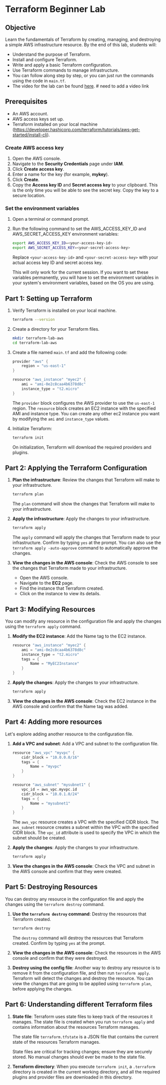 # Terraform Beginner Lab

## Objective
Learn the fundamentals of Terraform by creating, managing, and destroying a simple AWS infrastructure resource. By the end of this lab, students will:

- Understand the purpose of Terraform.
- Install and configure Terraform.
- Write and apply a basic Terraform configuration.
- Use Terraform commands to manage infrastructure.
- You can follow along step by step, or you can just run the commands using the code in `main.tf`.
- The video for the lab can be found [here](). # need to add a video link

## Prerequisites
- An AWS account.
- AWS access keys set up.
- Terraform installed on your local machine (https://developer.hashicorp.com/terraform/tutorials/aws-get-started/install-cli).

### Create AWS access key

1. Open the AWS console.
2. Navigate to the **Security Credentials** page under **IAM**.
3. Click **Create access key**.
4. Enter a name for the key (for example, **mykey**).
5. Click **Create**.
6. Copy the **Access key ID** and **Secret access key** to your clipboard. This is the only time you will be able to see the secret key. Copy the key to a secure location.

### Set the environment variables

1. Open a terminal or command prompt.
2. Run the following command to set the AWS_ACCESS_KEY_ID and AWS_SECRET_ACCESS_KEY environment variables:

    ```bash
    export AWS_ACCESS_KEY_ID=<your-access-key-id>
    export AWS_SECRET_ACCESS_KEY=<your-secret-access-key>
    ```

    Replace `<your-access-key-id>` and `<your-secret-access-key>` with your actual access key ID and secret access key.

    This will only work for the current session. If you want to set these variables permanently, you will have to set the environment variables in your system's environment variables, based on the OS you are using.

## Part 1: Setting up Terraform

1. Verify Terraform is installed on your local machine.

    ```bash
    terraform --version
    ```

2. Create a directory for your Terraform files.

    ```bash
    mkdir terraform-lab-aws
    cd terraform-lab-aws
    ```

3. Create a file named `main.tf` and add the following code:

    ```h
    provider "aws" {
        region = "us-east-1"
    }

    resource "aws_instance" "myec2" {
        ami = "ami-0e2c8caa4b6378d8c"
        instance_type = "t2.micro"
    }
    ```

    The `provider` block configures the AWS provider to use the `us-east-1` region. The `resource` block creates an EC2 instance with the specified AMI and instance type. You can create any other ec2 instance you want by modifying the `ami` and `instance_type` values.

4. Initialize Terraform:

    ```bash
    terraform init
    ```
    On initialization, Terraform will download the required providers and plugins.

## Part 2: Applying the Terraform Configuration

1. **Plan the infrastructure**: Review the changes that Terraform will make to your infrastructure.

    ```bash
    terraform plan
    ```
    The `plan` command will show the changes that Terraform will make to your infrastructure.

2. **Apply the infrastructure**: Apply the changes to your infrastructure.

    ```bash
    terraform apply
    ```

    The `apply` command will apply the changes that Terraform made to your infrastructure. Confirm by typing `yes` at the prompt. You can also use the `terraform apply -auto-approve` command to automatically approve the changes.

3. **View the changes in the AWS console**: Check the AWS console to see the changes that Terraform made to your infrastructure.

    - Open the AWS console.
    - Navigate to the **EC2** page.
    - Find the instance that Terraform created.
    - Click on the instance to view its details.

## Part 3: Modifying Resources

You can modify any resource in the configuration file and apply the changes using the `terraform apply` command.

1. **Modify the EC2 instance**: Add the Name tag to the EC2 instance.

    ```h
    resource "aws_instance" "myec2" {
        ami = "ami-0e2c8caa4b6378d8c"
        instance_type = "t2.micro"
        tags = {
            Name = "MyEC2Instance"
        }
    }
    ```

2. **Apply the changes**: Apply the changes to your infrastructure.

    ```bash
    terraform apply
    ```

3. **View the changes in the AWS console**: Check the EC2 instance in the AWS console and confirm that the Name tag was added.

## Part 4: Adding more resources

Let's explore adding another resource to the configuration file.

1. **Add a VPC and subnet**: Add a VPC and subnet to the configuration file.

    ```h
    resource "aws_vpc" "myvpc" {
        cidr_block = "10.0.0.0/16"
        tags = {
            Name = "myvpc"
        }
    }

    resource "aws_subnet" "mysubnet1" {
        vpc_id = aws_vpc.myvpc.id
        cidr_block = "10.0.1.0/24"
        tags = {
            Name = "mysubnet1"
        }
    }
    ```
    The `aws_vpc` resource creates a VPC with the specified CIDR block. The `aws_subnet` resource creates a subnet within the VPC with the specified CIDR block. The `vpc_id` attribute is used to specify the VPC in which the subnet should be created.

2. **Apply the changes**: Apply the changes to your infrastructure.

    ```bash
    terraform apply
    ```

3. **View the changes in the AWS console**: Check the VPC and subnet in the AWS console and confirm that they were created.

## Part 5: Destroying Resources

You can destroy any resource in the configuration file and apply the changes using the `terraform destroy` command.

1. **Use the `terraform destroy` command**: Destroy the resources that Terraform created.

    ```bash
    terraform destroy
    ```

    The `destroy` command will destroy the resources that Terraform created. Confirm by typing `yes` at the prompt.

2. **View the changes in the AWS console**: Check the resources in the AWS console and confirm that they were destroyed.

3. **Destroy using the config file**: Another way to destroy any resource is to remove it from the configuration file, and then run `terraform apply`. Terraform will detect the changes and destroy the resource. You can view the changes that are going to be applied using `terraform plan`, before applying the changes.

## Part 6: Understanding different Terraform files

1. **State file**:
    Terraform uses state files to keep track of the resources it manages. The state file is created when you run `terraform apply` and contains information about the resources Terraform manages.

    The state file `terraform.tfstate` is a JSON file that contains the current state of the resources Terraform manages.

    State files are critical for tracking changes; ensure they are securely stored. No manual changes should ever be made to the state file.

2. **Terraform directory**:
    When you execute `terraform init`, a `.terraform` directory is created in the current working directory, and all the required plugins and provider files are downloaded in this directory.